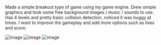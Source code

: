 Made a simple breakout type of game using my game engine. Drew simple graphics and took some free background images / music / sounds to use. Has 4 levels and pretty basic collision detection, noticed it was buggy at times. I want to improve the gameplay and add more options such as lives and score.

![image](http://i5.photobucket.com/albums/y158/pairenoid/lvl2_zpsbb4486ea.png)
![image](http://s5.photobucket.com/user/pairenoid/media/level3_zps62d14e36.png)
![image](http://i5.photobucket.com/albums/y158/pairenoid/lvl1_zpsae6d60cf.png)
